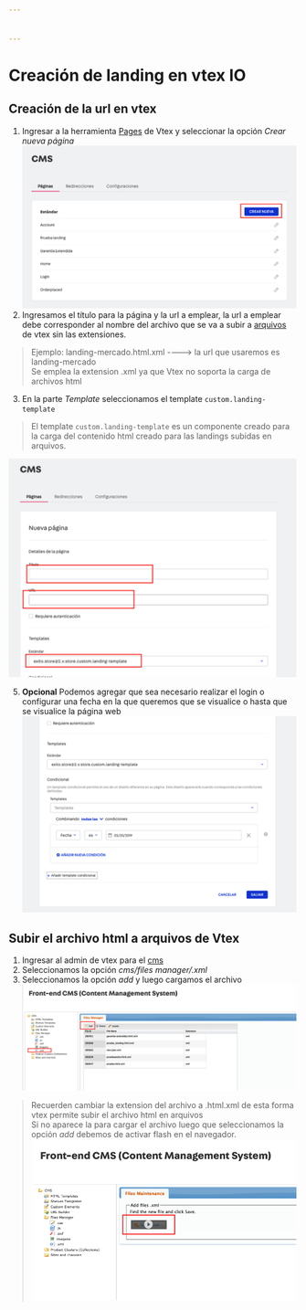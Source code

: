 ```yaml
---


---
```


<h1 id="creación-de-landing-en-vtex-io">Creación de landing en vtex IO</h1>
<h2 id="creación-de-la-url-en-vtex">Creación de la url en vtex</h2>
<ol>
<li>Ingresar a la herramienta <a href="https://exito.myvtex.com/admin/cms/pages">Pages</a> de Vtex y seleccionar la opción <em>Crear nueva página</em><br>
<img src="https://github.com/grupo-exito-ecommerce/exito-landing-templates/blob/master/resources/examples/images/Screenshot%20at%20May%2020%2017-01-42.png?raw=true" alt="enter image description here"></li>
<li>Ingresamos el título para la página y la url a emplear, la url a emplear debe corresponder al nombre del archivo que se va a subir a <a href="https://exito.myvtex.com/admin/a">arquivos</a> de vtex sin las extensiones.</li>
</ol>
<blockquote>
<p>Ejemplo: landing-mercado.html.xml ----&gt; la url que usaremos es landing-mercado<br>
Se emplea la extension .xml ya que Vtex no soporta la carga de archivos html</p>
</blockquote>
<ol start="3">
<li>En la parte <em>Template</em> seleccionamos  el template <code>custom.landing-template</code></li>
</ol>
<blockquote>
<p>El template <code>custom.landing-template</code> es un componente creado para la carga del contenido html creado para las landings subidas en arquivos.</p>
</blockquote>
<p><img src="https://github.com/grupo-exito-ecommerce/exito-landing-templates/blob/master/resources/examples/images/Screenshot%20at%20May%2020%2017-02-52.png?raw=true" alt="enter image description here"></p>
<ol start="5">
<li><strong>Opcional</strong> Podemos agregar que sea necesario realizar el login o configurar una fecha en la que queremos que se visualice o hasta que se visualice la página web<br>
<img src="https://github.com/grupo-exito-ecommerce/exito-landing-templates/blob/master/resources/examples/images/Screenshot%20at%20May%2020%2017-04-24.png?raw=true" alt="enter image description here"></li>
</ol>
<h2 id="subir-el-archivo-html-a-arquivos-de-vtex">Subir el archivo html a arquivos de Vtex</h2>
<ol>
<li>Ingresar al admin de vtex para el <a href="https://exito.myvtex.com/admin/a">cms</a></li>
<li>Seleccionamos la opción <em>cms/files manager/.xml</em></li>
<li>Seleccionamos la opción <em>add</em> y luego cargamos el archivo<br>
<img src="https://github.com/grupo-exito-ecommerce/exito-landing-templates/blob/master/resources/examples/images/Screenshot%20at%20May%2020%2017-14-46.png?raw=true" alt="enter image description here"></li>
</ol>
<blockquote>
<p>Recuerden cambiar la extension del archivo a .html.xml   de esta forma vtex permite subir el archivo html en arquivos<br>
Si no aparece la para cargar el archivo luego que seleccionamos la opción <em>add</em> debemos de activar flash en el navegador.<br>
<img src="https://github.com/grupo-exito-ecommerce/exito-landing-templates/blob/master/resources/examples/images/Screenshot%20at%20May%2020%2017-19-03.png?raw=true" alt="enter image description here"></p>
</blockquote>

